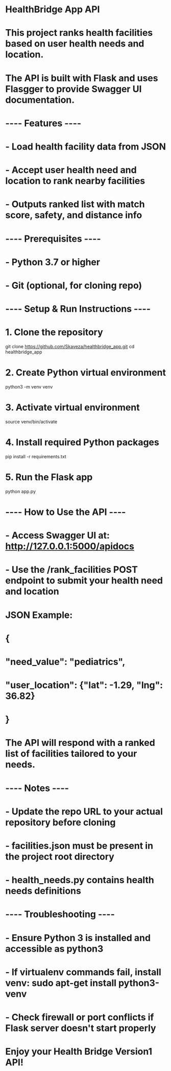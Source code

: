 # HealthBridge App API
#
# This project ranks health facilities based on user health needs and location.
# The API is built with Flask and uses Flasgger to provide Swagger UI documentation.
#
# ---- Features ----
# - Load health facility data from JSON
# - Accept user health need and location to rank nearby facilities
# - Outputs ranked list with match score, safety, and distance info
#
# ---- Prerequisites ----
# - Python 3.7 or higher
# - Git (optional, for cloning repo)
#
# ---- Setup & Run Instructions ----

# 1. Clone the repository
git clone https://github.com/Skaveza/healthbridge_app.git
cd healthbridge_app

# 2. Create Python virtual environment
python3 -m venv venv

# 3. Activate virtual environment
source venv/bin/activate

# 4. Install required Python packages
pip install -r requirements.txt

# 5. Run the Flask app
python app.py

#
# ---- How to Use the API ----
# - Access Swagger UI at: http://127.0.0.1:5000/apidocs
# - Use the /rank_facilities POST endpoint to submit your health need and location
#   JSON Example:
#   {
#     "need_value": "pediatrics",
#     "user_location": {"lat": -1.29, "lng": 36.82}
#   }
#
# The API will respond with a ranked list of facilities tailored to your needs.
#
# ---- Notes ----
# - Update the repo URL to your actual repository before cloning
# - facilities.json must be present in the project root directory
# - health_needs.py contains health needs definitions
#
# ---- Troubleshooting ----
# - Ensure Python 3 is installed and accessible as python3
# - If virtualenv commands fail, install venv: sudo apt-get install python3-venv
# - Check firewall or port conflicts if Flask server doesn't start properly
#
# Enjoy your Health Bridge Version1 API!
